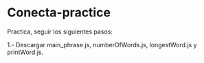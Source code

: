 # Conecta-practice

Practica, seguir los siguientes pasos:

1.- Descargar main_phrase.js, numberOfWords.js, longestWord.js y printWord.js.
